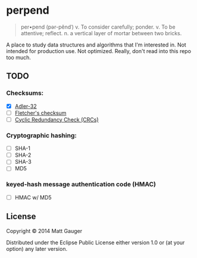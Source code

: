 # perpend

> per•pend (pər-pĕndˈ)
>   v. To consider carefully; ponder.
>   v. To be attentive; reflect.
>   n. a vertical layer of mortar between two bricks.

A place to study data structures and algorithms that I'm interested in. Not intended for production use. Not optimized. Really, don't read into this repo too much.

## TODO

### Checksums:
* [x] [Adler-32](http://en.wikipedia.org/wiki/Adler-32)
* [ ] [Fletcher's checksum](http://en.wikipedia.org/wiki/Fletcher%27s_checksum)
* [ ] [Cyclic Redundancy Check (CRCs)](http://en.wikipedia.org/wiki/Cyclic_redundancy_check)

### Cryptographic hashing:
* [ ] SHA-1
* [ ] SHA-2
* [ ] SHA-3
* [ ] MD5

### keyed-hash message authentication code (HMAC)
* [ ] HMAC w/ MD5


## License

Copyright © 2014 Matt Gauger

Distributed under the Eclipse Public License either version 1.0 or (at your option) any later version.
